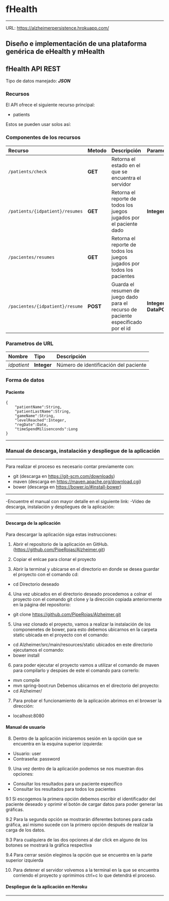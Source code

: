 # fHealth
___

URL: https://alzheimerpersistence.hrokuapp.com/

## Diseño e implementación de una plataforma genérica de eHealth y mHealth 

## fHealth API REST

Tipo de datos manejado:  ***JSON***

### Recursos

El API ofrece el siguiente recurso principal:

- patients

Estos se pueden usar solos así:

### Componentes de los recursos

| Recurso | Metodo | Descripción | Parametro | Retorno |
| :------ | :----- | :---------- | :-------- | :------ |
| `/patients/check` | **GET** | Retorna el estado en el que se encuentra el servidor | | **String** |
| `/patients/{idpatient}/resumes` | **GET** | Retorna el reporte de todos los juegos jugados por el paciente dado | **Integer**| **List<DataPOJO>** |
| `/pacientes/resumes` | **GET** | Retorna el reporte de todos los juegos jugados por todos los pacientes | | **List<DataPOJO>** |
| `/pacientes/{idpatient}/resume` | **POST** | Guarda el resumen de juego dado para el recurso de paciente específicado por el id| **Integer, DataPOJO** | |


### Parametros de URL

| Nombre | Tipo | Descripción |
| :----- | :--- | :---------- |
| *idpatient* | **Integer**| Número de identificación del paciente |

### Forma de datos

#### Paciente

	{	
		"patientName":String,
		"patientLastName":String,
		"gameName":String,
		"levelReached":Integer,
		"regDate":Date,
		"timeSpendMilisenconds":Long
	}
_______

### Manual de descarga, instalación y despliegue de la aplicación
_______

Para realizar el proceso es necesario contar previamente con:
- git (descarga en https://git-scm.com/downloads)
- maven (descarga en https://maven.apache.org/download.cgi)
- bower (descarga en https://bower.io/#install-bower)
_______

-Encuentre el manual con mayor detalle en el siguiente link: 
-Vídeo de descarga, instalación y despliegues de la aplicación: 
_______

#### Descarga de la aplicación

Para descargar la aplicación siga estas instrucciones:

1. Abrir el repositorio de la aplicación en GitHub. (https://github.com/PipeRojas/Alzheimer.git)

2. Copiar el enlcae para clonar el proyecto

3. Abrir la terminal y ubicarse en el directorio en donde se desea guardar el proyecto con el comando cd:
- cd Directorio deseado

4. Una vez ubicados en el directorio deseado procedemos a colnar el proyecto con el comando git clone y la dirección copiada anteriormente en la página del repositorio:
- git clone https://github.com/PipeRojas/Alzheimer.git

5. Una vez clonado el proyecto, vamos a realizar la instalación de los componenetes de bower, para esto debemos ubicarnos en la carpeta static ubicada en el proyecto con el comando:
- cd Alzheimer/src/main/resources/static
ubicados en este directorio ejecutamos el comando:
- bower install

6. para poder ejecutar el proyecto vamos a utilizar el comando de maven para compilarlo y despúes de este el comando para correrlo:
- mvn compile
- mvn spring-boot:run
Debemos ubicarnos en el directorio del proyecto:
- cd Alzheimer/

7. Para probar el funcionamiento de la aplicación abrimos en el browser la dirección:
- localhost:8080

#### Manual de usuario

8. Dentro de la aplicación iniciaremos sesión en la opción que se encuentra en la esquina superior izquierda:
- Usuario: user
- Contraseña: password

9. Una vez dentro de la aplicación podemos se nos muestran dos opciones:
- Consultar los resultados para un paciente específico
- Consultar los resultados para todos los pacientes

9.1 Si escogemos la primera opción debemos escribir el identificador del paciente deseado y oprimir el botón de cargar datos para poder generar las gráficas.


9.2 Para la segunda opción se mostrarán diferentes botones para cada gráfica, así mismo sucede con la primero opción después de realizar la carga de los datos.

9.3 Para cualquiera de las dos opciones al dar click en alguno de los botones se mostrará la gráfica respectiva


9.4 Para cerrar sesión elegimos la opción que se encuentra en la parte superior izquierda

10. Para detener el servidor volvemos a la terminal en la que se encuentra corriendo el proyecto y oprimimos ctrl+c lo que detendrá el proceso.

#### Despliegue de la aplicación en Heroku


_______
